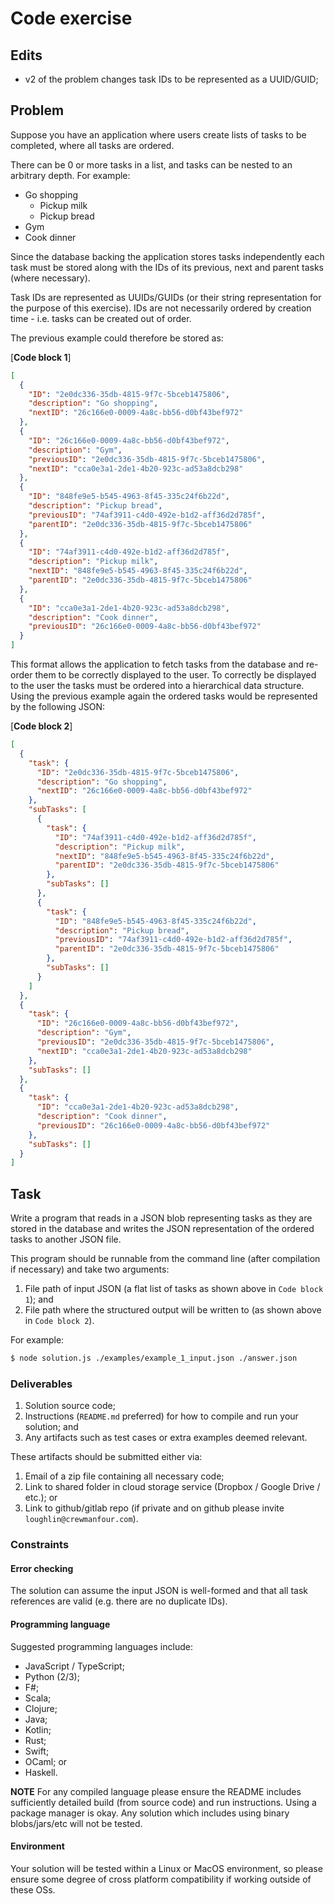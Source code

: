 # Code exercise

## Edits
* v2 of the problem changes task IDs to be represented as a UUID/GUID;


## Problem
Suppose you have an application where users create lists of tasks to be completed, where all tasks are ordered.

There can be 0 or more tasks in a list, and tasks can be nested to an arbitrary depth. For example:
* Go shopping
    - Pickup milk
    - Pickup bread
* Gym
* Cook dinner

Since the database backing the application stores tasks independently each task must be stored along
 with the IDs of its previous, next and parent tasks (where necessary).
 
Task IDs are represented as UUIDs/GUIDs (or their string representation for the purpose of this exercise).
IDs are not necessarily ordered by creation time - i.e. tasks can be created out of order.
  
The previous example could therefore be stored as:

[**Code block 1**]
```json
[
  {
    "ID": "2e0dc336-35db-4815-9f7c-5bceb1475806",
    "description": "Go shopping",
    "nextID": "26c166e0-0009-4a8c-bb56-d0bf43bef972"
  },
  {
    "ID": "26c166e0-0009-4a8c-bb56-d0bf43bef972",
    "description": "Gym",
    "previousID": "2e0dc336-35db-4815-9f7c-5bceb1475806",
    "nextID": "cca0e3a1-2de1-4b20-923c-ad53a8dcb298"
  },
  {
    "ID": "848fe9e5-b545-4963-8f45-335c24f6b22d",
    "description": "Pickup bread",
    "previousID": "74af3911-c4d0-492e-b1d2-aff36d2d785f",
    "parentID": "2e0dc336-35db-4815-9f7c-5bceb1475806"
  },
  {
    "ID": "74af3911-c4d0-492e-b1d2-aff36d2d785f",
    "description": "Pickup milk",
    "nextID": "848fe9e5-b545-4963-8f45-335c24f6b22d",
    "parentID": "2e0dc336-35db-4815-9f7c-5bceb1475806"
  },
  {
    "ID": "cca0e3a1-2de1-4b20-923c-ad53a8dcb298",
    "description": "Cook dinner",
    "previousID": "26c166e0-0009-4a8c-bb56-d0bf43bef972"
  }
]
```

This format allows the application to fetch tasks from the database and re-order them to be correctly displayed to the user.
To correctly be displayed to the user the tasks must be ordered into a hierarchical data structure.
Using the previous example again the ordered tasks would be represented by the following JSON:

[**Code block 2**]
```json
[
  {
    "task": {
      "ID": "2e0dc336-35db-4815-9f7c-5bceb1475806",
      "description": "Go shopping",
      "nextID": "26c166e0-0009-4a8c-bb56-d0bf43bef972"
    },
    "subTasks": [
      {
        "task": {
          "ID": "74af3911-c4d0-492e-b1d2-aff36d2d785f",
          "description": "Pickup milk",
          "nextID": "848fe9e5-b545-4963-8f45-335c24f6b22d",
          "parentID": "2e0dc336-35db-4815-9f7c-5bceb1475806"
        },
        "subTasks": []
      },
      {
        "task": {
          "ID": "848fe9e5-b545-4963-8f45-335c24f6b22d",
          "description": "Pickup bread",
          "previousID": "74af3911-c4d0-492e-b1d2-aff36d2d785f",
          "parentID": "2e0dc336-35db-4815-9f7c-5bceb1475806"
        },
        "subTasks": []
      }
    ]
  },
  {
    "task": {
      "ID": "26c166e0-0009-4a8c-bb56-d0bf43bef972",
      "description": "Gym",
      "previousID": "2e0dc336-35db-4815-9f7c-5bceb1475806",
      "nextID": "cca0e3a1-2de1-4b20-923c-ad53a8dcb298"
    },
    "subTasks": []
  },
  {
    "task": {
      "ID": "cca0e3a1-2de1-4b20-923c-ad53a8dcb298",
      "description": "Cook dinner",
      "previousID": "26c166e0-0009-4a8c-bb56-d0bf43bef972"
    },
    "subTasks": []
  }
]
```

## Task
Write a program that reads in a JSON blob representing tasks as they are stored in the database 
and writes the JSON representation of the ordered tasks to another JSON file.

This program should be runnable from the command line (after compilation if necessary) and take two arguments:

1. File path of input JSON (a flat list of tasks as shown above in `Code block 1`); and
2. File path where the structured output will be written to (as shown above in `Code block 2`).

For example:
```bash
$ node solution.js ./examples/example_1_input.json ./answer.json
``` 
 
### Deliverables
1. Solution source code;
2. Instructions (`README.md` preferred) for how to compile and run your solution; and
3. Any artifacts such as test cases or extra examples deemed relevant.

These artifacts should be submitted either via:

1. Email of a zip file containing all necessary code;
2. Link to shared folder in cloud storage service (Dropbox / Google Drive / etc.); or
3. Link to github/gitlab repo (if private and on github please invite `loughlin@crewmanfour.com`).

### Constraints

#### Error checking
The solution can assume the input JSON is well-formed and that all task references are valid (e.g. there are no duplicate IDs).

#### Programming language
Suggested programming languages include:
* JavaScript / TypeScript;
* Python (2/3);
* F#;
* Scala;
* Clojure;
* Java;
* Kotlin;
* Rust;
* Swift;
* OCaml; or
* Haskell.

**NOTE** For any compiled language please ensure the README includes sufficiently detailed build (from source code) and run instructions. 
Using a package manager is okay. 
Any solution which includes using binary blobs/jars/etc will not be tested.

#### Environment
Your solution will be tested within a Linux or MacOS environment, so please ensure some degree of cross platform compatibility if working outside of these OSs.
